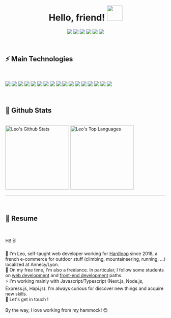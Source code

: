 <h1 align="center">
  Hello, friend!
  <a href="#"><img src="https://media.giphy.com/media/CXzRJA18RJAtmpPNBC/giphy.gif" width="48"></a>
</h1>

<p align="center">   
  <a href="mailto:leogrambert@protonmail.com" target="_blank"><img src="https://img.shields.io/badge/-Email-0D1117?style=for-the-badge&logo=gmail&logoColor=F0DB4F"></a>
  <a href="https://linkedin.com/in/leogrambert" target="_blank"><img src="https://img.shields.io/badge/-LinkedIn-0D1117?style=for-the-badge&logo=linkedin&logoColor=F0DB4F"></a>
  <a href="https://gitlab.com/leohardloop" target="_blank"><img src="https://img.shields.io/badge/-gitlab-0D1117?style=for-the-badge&logo=gitlab&logoColor=F0DB4F"></a> 
  <a href="https://www.leogrambert.fr" target="_blank"><img src="https://img.shields.io/badge/-website-0D1117?style=for-the-badge&logo=website&logoColor=F0DB4F"></a> 
  <a href="https://open.spotify.com/playlist/5Y1X4MgUbtWG9zQRQkp1aH?si=313129e7bf934b9e" target="_blank"><img src="https://img.shields.io/badge/spotify-0D1117?style=for-the-badge&logo=spotify&logoColor=F0DB4F"></a>
  <a href="https://t.me/LeoGrambert" target="_blank"><img src="https://img.shields.io/badge/telegram-0D1117?style=for-the-badge&logo=telegram&logoColor=F0DB4F"></a>
</p>


<br/>

<h2>⚡ Main Technologies</h2>

<br/>

<p>
  <a href="#"><img src="https://img.shields.io/badge/-JavaScript-0D1117?style=flat-square&logo=javascript&logoColor=F0DB4F"></a>
  <a href="#"><img src="https://img.shields.io/badge/-TypeScript-0D1117?style=flat-square&logo=typescript&logoColor=F0DB4F"></a>
  <a href="#"><img src="https://img.shields.io/badge/-HTML5-0D1117?style=flat-square&logo=html5&logoColor=F0DB4F"></a>
  <a href="#"><img src="https://img.shields.io/badge/-CSS3-0D1117?style=flat-square&logo=css3&logoColor=F0DB4F"></a>
  <a href="#"><img src="https://img.shields.io/badge/-Tailwindcss-0D1117?style=flat-square&logo=Tailwindcss&logoColor=F0DB4F"></a>
  <a href="#"><img src="https://img.shields.io/badge/-React-0D1117?style=flat-square&logo=react&logoColor=F0DB4F"></a>
  <a href="#"><img src="https://img.shields.io/badge/Vercel%20-%230D1117.svg?style=flat-square&logo=vercel&logoColor=F0DB4F"></a>
  <a href="#"><img src="https://img.shields.io/badge/-Nodejs-0D1117?style=flat-square&logo=Node.js&logoColor=F0DB4F"></a>
  <a href="#"><img src="https://img.shields.io/badge/-Expressjs-0D1117?style=flat-square&logo=Express.js&logoColor=F0DB4F"></a>
  <a href="#"><img src="https://img.shields.io/badge/-Hapijs-0D1117?style=flat-square&logo=Hapi.js&logoColor=F0DB4F"></a>
  <a href="#"><img src="https://img.shields.io/badge/Bash%20-%230D1117.svg?style=flat-square&logo=gnu-bash&logoColor=F0DB4F"></a>
  <a href="#"><img src="https://img.shields.io/badge/-Git-0D1117?style=flat-square&logo=git&logoColor=F0DB4F"></a>
  <a href="#"><img src="https://img.shields.io/badge/Markdown-%230D1117.svg?style=flat-square&logo=markdown&logoColor=F0DB4F"></a>
  <a href="#"><img src="https://img.shields.io/badge/-MySQL-0D1117?style=flat-square&logo=mysql&logoColor=F0DB4F"></a>
  <a href="#"><img src="https://img.shields.io/badge/-Docker-0D1117?style=flat-square&logo=docker&logoColor=F0DB4F"></a>
  <a href="#"><img src="https://img.shields.io/badge/-Linux-0D1117?style=flat-square&logo=linux&logoColor=F0DB4F"></a>
  <a href="#"><img src="https://img.shields.io/badge/-Raspberry%20Pi-0D1117?style=flat-square&logo=Raspberry-Pi&logoColor=F0DB4F"></a>
</p>

<br/>


<h2>📃 Github Stats</h2>

<br/>

<diV>

  <div>
    <a href="#"><img alt="Leo's Github Stats" src="https://github-readme-stats.vercel.app/api?username=leogrambert&show_icons=true&include_all_commits=true&count_private=true&theme=react&hide_border=true&bg_color=0D1117&title_color=F0DB4F&icon_color=F0DB4F" height="200"/></a>
    <a href="#"><img alt="Leo's Top Languages" src="https://github-readme-stats.vercel.app/api/top-langs/?username=leogrambert&langs_count=10&layout=compact&theme=react&hide_border=true&bg_color=0D1117&title_color=F0DB4F&icon_color=F0DB4F" height="200"/></a>
    <br/>
  </div>

  <hr/>
</div>

<br/>

<h2>📜 Resume </h2>

<br/>

<p>
  Hi! ✌️<br /><br />
  🔭 I'm Leo, self-taught web developer working for <a href="https://www.hardloop.fr" target="_blank">Hardloop</a> since 2018, a french e-commerce for outdoor stuff (climbing, mountaineering, running, ...) localized at Annecy/Lyon.<br />
  🌱 On my free time, I'm also a freelance. In particular, I follow some students on <a href="https://openclassrooms.com/fr/paths/185-developpeur-web" target="_blank">web development</a> and <a href="https://openclassrooms.com/fr/paths/314-developpeur-front-end" target="_blank">front-end development</a> paths.<br>
  ⚡ I'm working mainly with Javascript/Typescript (Next.js, Node.js, Express.js, Hapi.js). I'm always curious for discover new things and acquire new skills.<br />
  💬 Let's get in touch !<br/> <br />
  By the way, I love working from my hammock! 😍
</p>


<br/>

<!--
**LeoGrambert/LeoGrambert** is a ✨ _special_ ✨ repository because its `README.md` (this file) appears on your GitHub profile.

Here are some ideas to get you started:

-  I’m currently working on ...
-  I’m currently learning ...
- 👯 I’m looking to collaborate on ...
- 🤔 I’m looking for help with ...
-  Ask me about ...
- 📫 How to reach me: ...
- 😄 Pronouns: ...
-  Fun fact: ...
-->

